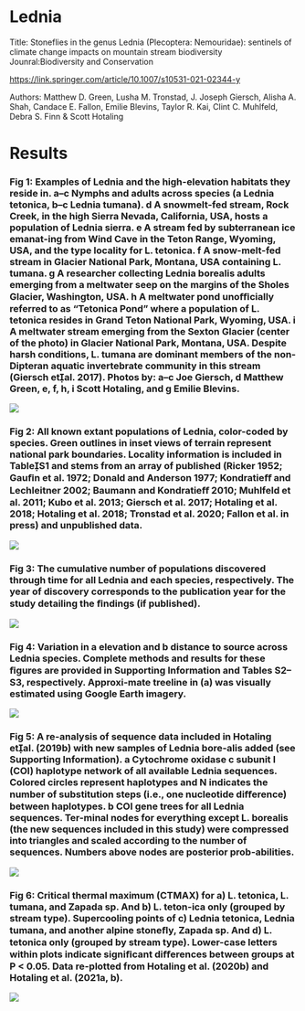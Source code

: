 # Lednia

Title: Stoneflies in the genus Lednia (Plecoptera: Nemouridae): sentinels of climate change impacts on mountain stream biodiversity
Jounral:Biodiversity and Conservation

https://link.springer.com/article/10.1007/s10531-021-02344-y

Authors: Matthew D. Green, Lusha M. Tronstad, J. Joseph Giersch, Alisha A. Shah, Candace E. Fallon, Emilie Blevins, Taylor R. Kai, Clint C. Muhlfeld, Debra S. Finn & Scott Hotaling

# Results

### Fig 1: Examples of Lednia and the high-elevation habitats they reside in. a–c Nymphs and adults across species (a Lednia tetonica, b–c Lednia tumana). d A snowmelt-fed stream, Rock Creek, in the high Sierra Nevada, California, USA, hosts a population of Lednia sierra. e A stream fed by subterranean ice emanat-ing from Wind Cave in the Teton Range, Wyoming, USA, and the type locality for L. tetonica. f A snow-melt-fed stream in Glacier National Park, Montana, USA containing L. tumana.  g A researcher collecting Lednia borealis adults emerging from a meltwater seep on the margins of the Sholes Glacier, Washington, USA. h A meltwater pond unoﬃcially referred to as “Tetonica Pond” where a population of L. tetonica resides in Grand Teton National Park, Wyoming, USA. i A meltwater stream emerging from the Sexton Glacier (center of the photo) in Glacier National Park, Montana, USA. Despite harsh conditions, L. tumana are dominant members of the non-Dipteran aquatic invertebrate community in this stream (Giersch etal. 2017). Photos by: a–c Joe Giersch, d Matthew Green, e, f, h, i Scott Hotaling, and g Emilie Blevins.
![](Images/Picture0.png)

### Fig 2: All known extant populations of Lednia, color-coded by species. Green outlines in inset views of terrain represent national park boundaries. Locality information is included in TableS1 and stems from an array of published (Ricker 1952; Gauﬁn et al. 1972; Donald and Anderson 1977; Kondratieﬀ and Lechleitner  2002; Baumann and Kondratieﬀ 2010; Muhlfeld et al. 2011; Kubo et al. 2013; Giersch et al. 2017; Hotaling et al. 2018; Hotaling et al. 2018; Tronstad et al. 2020; Fallon et al. in press) and unpublished data.
![](Images/Picture1.png)

### Fig 3: The cumulative number of populations discovered through time for all Lednia and each species, respectively. The year of discovery corresponds to the publication year for the study detailing the ﬁndings (if published).
![](Images/Picture3.png)

### Fig 4: Variation in a elevation and b distance to  source across Lednia species. Complete methods and results for these ﬁgures are provided in Supporting Information and Tables S2–S3, respectively. Approxi-mate treeline in (a) was visually estimated using Google Earth imagery.
![](Images/Picture4.png)

### Fig 5: A re-analysis of sequence data included in Hotaling etal. (2019b) with new samples of Lednia bore-alis added (see Supporting Information). a Cytochrome oxidase c subunit I (COI) haplotype network of all available Lednia sequences. Colored circles represent haplotypes and N indicates the number of substitution steps (i.e., one nucleotide diﬀerence) between haplotypes. b COI gene trees for all Lednia sequences. Ter-minal nodes for everything except L. borealis (the new sequences included in this study) were compressed into triangles and scaled according to the number of sequences. Numbers above nodes are posterior prob-abilities.
![](Images/Picture5.png)

### Fig 6: Critical thermal maximum (CTMAX) for a) L. tetonica, L. tumana, and Zapada sp. And b) L. teton-ica only (grouped by stream type). Supercooling points of c) Lednia tetonica, Lednia tumana, and another alpine stoneﬂy, Zapada sp. And d) L. tetonica only (grouped by stream type). Lower-case letters within plots indicate signiﬁcant diﬀerences between groups at P < 0.05. Data re-plotted from Hotaling et al. (2020b) and Hotaling et al. (2021a, b).
![](Images/Picture6.png)
